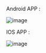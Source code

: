 Android APP : 

![image](https://github.com/GarwaYyZ/react-native-todolist/assets/89141017/edfc84ff-897f-416d-88e4-1e6904191b73)

IOS APP : 

![image](https://github.com/GarwaYyZ/react-native-todolist/assets/89141017/5b14d2d7-7279-4f86-a4ba-44070c39c9a2)
